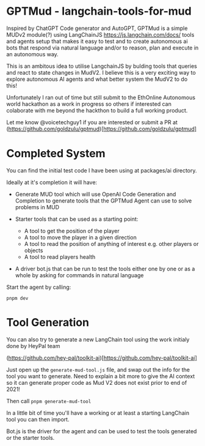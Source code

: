 
# GPTMud - langchain-tools-for-mud
Inspired by ChatGPT Code generator and AutoGPT, GPTMud is a simple MUDv2 module(?) using LangChainJS https://js.langchain.com/docs/ tools and agents setup that makes it easy to test and to create autonomous ai bots that respond via natural language and/or to reason, plan and execute in an autonomous way.

This is an ambitous idea to utilise LangchainJS by bulding tools that queries and react to state changes in MudV2.
I believe this is a very exciting way to explore autonomous AI agents and what better system the MudV2 to do this!

Unfortunately I ran out of time but still submit to the EthOnline Autonomous world hackathon as a work in progress so others if interested can colaborate with me beyond the hackthon to build a full working product.

Let me know @voicetechguy1 if you are interested or submit a PR at (https://github.com/goldzulu/gptmud)[https://github.com/goldzulu/gptmud]


# Completed System

You can find the initial test code I have been using at packages/ai directory.

Ideally at it's completion it will have:

* Generate MUD tool which will use OpenAI Code Generation and Completion to generate tools that the GPTMud Agent can use to solve problems in MUD

* Starter tools that can be used as a starting point:
    * A tool to get the position of the player
    * A tool to move the player in a given direction
    * A tool to read the position of anything of interest e.g. other players or objects
    * A tool to read players health

* A driver bot.js that can be run to test the tools either one by one or as a whole by asking for commands in natural language

Start the agent by calling:

`pnpm dev`

# Tool Generation
You can also try to generate a new LangChain tool using the work initialy done by HeyPal team

(https://github.com/hey-pal/toolkit-ai)[https://github.com/hey-pal/toolkit-ai]

Just open up the `generate-mud-tool.js` file, and swap out the info for the tool you want to generate. Need to explain a bit more to give the AI context so it can generate proper code as Mud V2 does not exist prior to end of 2021!

Then call `pnpm generate-mud-tool` 

In a little bit of time you'll have a working or at least a starting LangChain tool you can then import.

Bot.js is the driver for the agent and can be used to test the tools generated or the starter tools.

